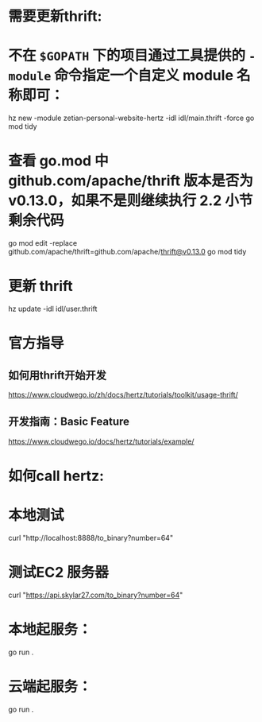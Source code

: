 # 需要更新thrift: 
# 不在 `$GOPATH` 下的项目通过工具提供的 `-module` 命令指定一个自定义 module 名称即可：
hz new -module zetian-personal-website-hertz -idl idl/main.thrift -force
go mod tidy
# 查看 go.mod 中 github.com/apache/thrift 版本是否为 v0.13.0，如果不是则继续执行 2.2 小节剩余代码
go mod edit -replace github.com/apache/thrift=github.com/apache/thrift@v0.13.0
go mod tidy
# 更新 thrift
hz update -idl idl/user.thrift



# 官方指导
## 如何用thrift开始开发
https://www.cloudwego.io/zh/docs/hertz/tutorials/toolkit/usage-thrift/
## 开发指南：Basic Feature
https://www.cloudwego.io/docs/hertz/tutorials/example/


# 如何call hertz:
# 本地测试
curl "http://localhost:8888/to_binary?number=64"
# 测试EC2 服务器
curl "https://api.skylar27.com/to_binary?number=64"


# 本地起服务：
go run .


# 云端起服务：
go run .
